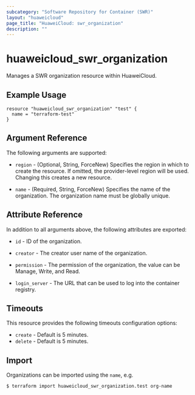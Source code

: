 ```yaml
---
subcategory: "Software Repository for Container (SWR)"
layout: "huaweicloud"
page_title: "HuaweiCloud: swr_organization"
description: ""
---
```


# huaweicloud_swr_organization

Manages a SWR organization resource within HuaweiCloud.

## Example Usage

```hcl
resource "huaweicloud_swr_organization" "test" {
  name = "terraform-test"
}
```

## Argument Reference

The following arguments are supported:

* `region` - (Optional, String, ForceNew) Specifies the region in which to create the resource. If omitted, the
  provider-level region will be used. Changing this creates a new resource.

* `name` - (Required, String, ForceNew) Specifies the name of the organization. The organization name must be globally
  unique.

## Attribute Reference

In addition to all arguments above, the following attributes are exported:

* `id` - ID of the organization.

* `creator` - The creator user name of the organization.

* `permission` - The permission of the organization, the value can be Manage, Write, and Read.

* `login_server` - The URL that can be used to log into the container registry.

## Timeouts

This resource provides the following timeouts configuration options:

* `create` - Default is 5 minutes.
* `delete` - Default is 5 minutes.

## Import

Organizations can be imported using the `name`, e.g.

```
$ terraform import huaweicloud_swr_organization.test org-name
```
